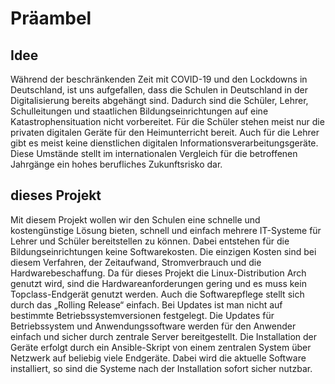 # Präambel

## Idee

Während der beschränkenden Zeit mit COVID-19 und den Lockdowns in Deutschland, ist uns aufgefallen, dass die Schulen in Deutschland in der Digitalisierung bereits abgehängt sind. Dadurch sind die Schüler, Lehrer, Schulleitungen und staatlichen
Bildungseinrichtungen auf eine Katastrophensituation nicht vorbereitet. Für die Schüler stehen meist nur die privaten digitalen Geräte für den Heimunterricht bereit. Auch für die Lehrer gibt es meist keine dienstlichen digitalen Informationsverarbeitungsgeräte. Diese Umstände stellt im internationalen Vergleich für die betroffenen Jahrgänge ein hohes berufliches Zukunftsrisko dar.

## dieses Projekt

Mit diesem Projekt wollen wir den Schulen eine schnelle und kostengünstige Lösung bieten, schnell und einfach mehrere IT-Systeme für Lehrer und Schüler bereitstellen zu können. Dabei entstehen für die Bildungseinrichtungen keine Softwarekosten. Die einzigen Kosten sind bei diesem Verfahren, der Zeitaufwand, Stromverbrauch und die Hardwarebeschaffung. Da für dieses Projekt die Linux-Distribution Arch genutzt wird, sind die Hardwareanforderungen gering und es muss kein Topclass-Endgerät genutzt werden. Auch die Softwarepflege stellt sich durch das „Rolling Release“ einfach. Bei Updates ist man nicht auf bestimmte Betriebssystemversionen festgelegt. Die Updates für Betriebssystem und Anwendungssoftware werden für den Anwender einfach und sicher durch zentrale Server bereitgestellt.
Die Installation der Geräte erfolgt durch ein Ansible-Skript von einem zentralen System über Netzwerk auf beliebig viele Endgeräte. Dabei wird die aktuelle Software installiert, so sind die Systeme nach der Installation sofort sicher nutzbar. 
